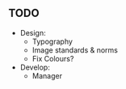 ## TODO
* Design:
  * Typography
  * Image standards & norms
  * Fix Colours?
* Develop:
  * Manager
